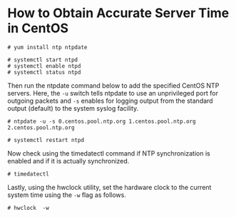 # How to Obtain Accurate Server Time in CentOS

```
# yum install ntp ntpdate

# systemctl start ntpd
# systemctl enable ntpd
# systemctl status ntpd
```

Then run the ntpdate command below to add the specified CentOS NTP servers. Here, the `-u` switch tells ntpdate to use an unprivileged port for outgoing packets and `-s` enables for logging output from the standard output (default) to the system syslog facility.

```
# ntpdate -u -s 0.centos.pool.ntp.org 1.centos.pool.ntp.org 2.centos.pool.ntp.org

# systemctl restart ntpd
```

Now check using the timedatectl command if NTP synchronization is enabled and if it is actually synchronized.

```
# timedatectl
```

Lastly, using the hwclock utility, set the hardware clock to the current system time using the `-w` flag as follows.

```
# hwclock  -w
```
